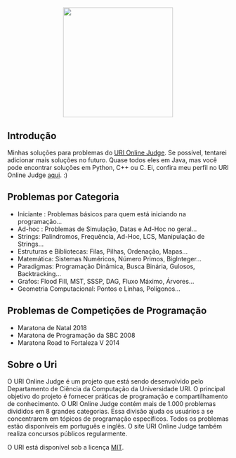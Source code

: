 <h1 align="center">
    <img src="https://i.imgur.com/FNA27pn.png" width="250px" />
</h1>

## Introdução

Minhas soluções para problemas do [URI Online Judge]. Se possível, tentarei adicionar mais soluções no futuro.
Quase todos eles em Java, mas você pode encontrar soluções em Python, C++ ou C. Ei, confira meu perfil no URI Online Judge [aqui]. :)

## Problemas por Categoria

 - Iniciante : Problemas básicos para quem está iniciando na programação...
 - Ad-hoc : Problemas de Simulação, Datas e Ad-Hoc no geral...
 - Strings: Palindromos, Frequência, Ad-Hoc, LCS, Manipulação de Strings...
 - Estruturas e Bibliotecas: Filas, Pilhas, Ordenação, Mapas...
 - Matemática: Sistemas Numéricos, Número Primos, BigInteger...
 - Paradigmas: Programação Dinâmica, Busca Binária, Gulosos, Backtracking...
 - Grafos: Flood Fill, MST, SSSP, DAG, Fluxo Máximo, Árvores...
 - Geometria Computacional: Pontos e Linhas, Polígonos...

## Problemas de Competições de Programação

  - Maratona de Natal 2018
  - Maratona de Programação da SBC 2008
  - Maratona Road to Fortaleza V 2014
  
## Sobre o Uri

O URI Online Judge é um projeto que está sendo desenvolvido pelo Departamento de Ciência da Computação da Universidade URI. 
O principal objetivo do projeto é fornecer práticas de programação e compartilhamento de conhecimento. 
O URI Online Judge contém mais de 1.000 problemas divididos em 8 grandes categorias.
Essa divisão ajuda os usuários a se concentrarem em tópicos de programação específicos. 
Todos os problemas estão disponíveis em português e inglês. 
O site URI Online Judge também realiza concursos públicos regularmente.

O URI está disponível sob a licença [MIT].

[URI Online Judge]: https://www.urionlinejudge.com.br/
[aqui]: https://www.urionlinejudge.com.br/judge/pt/profile/383035
[MIT]: https://opensource.org/licenses/mit-license.php
